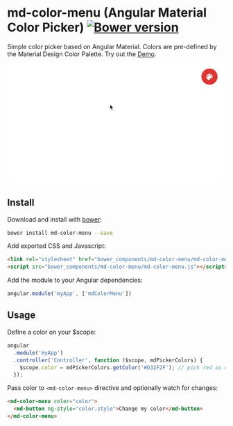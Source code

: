 # md-color-menu (Angular Material Color Picker) [![Bower version](https://img.shields.io/bower/v/md-color-menu.svg)](https://github.com/ONE-LOGIC/md-color-menu) 

Simple color picker based on Angular Material. Colors are pre-defined by the Material Design Color Palette. Try out the [Demo](http://one-logic.github.io/md-color-menu).
 
![md-color-menu](demo.gif)

## Install

Download and install with [bower](http://bower.io/):
```sh
bower install md-color-menu --save
```

Add exported CSS and Javascript:
```html
<link rel="stylesheet" href="bower_components/md-color-menu/md-color-menu.css" />
<script src="bower_components/md-color-menu/md-color-menu.js"></script>
```

Add the module to your Angular dependencies:
```javascript
angular.module('myApp', ['mdColorMenu'])
```

## Usage

Define a color on your $scope:
```javascript
angular
  .module('myApp')
  .controller('Controller', function ($scope, mdPickerColors) {
    $scope.color = mdPickerColors.getColor('#D32F2F'); // pick red as default color
  });
```

Pass color to `<md-color-menu>` directive and optionally watch for changes:
```html
<md-color-menu color="color">
  <md-button ng-style="color.style">Change my color</md-button>
</md-color-menu>
```
